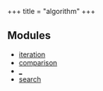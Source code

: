 +++
title = "algorithm"
+++
## Modules

+ [iteration](iteration)
+ [comparison](comparison)
+ [_](_)
+ [search](search)


